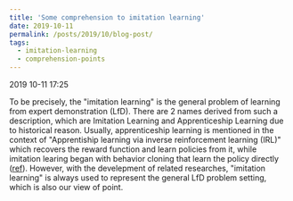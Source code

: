 ```yaml
---
title: 'Some comprehension to imitation learning'
date: 2019-10-11
permalink: /posts/2019/10/blog-post/
tags:
  - imitation-learning
  - comprehension-points
---
```

2019 10-11 17:25


To be precisely, the "imitation learning" is the general problem of learning from expert demonstration (LfD). There are 2 names derived from such a description, which are Imitation Learning and Apprenticeship Learning due to historical reason. Usually, apprenticeship learning is mentioned in the context of "Apprentiship learning via inverse reinforcement learning (IRL)" which recovers the reward function and learn policies from it, while imitation learing began with behavior cloning that learn the policy directly ([ref](https://cs.stackexchange.com/questions/56577/apprenticeship-vs-imitation-learning-what-is-the-difference)). However, with the develepment of related researches, "imitation learning" is always used to represent the general LfD problem setting, which is also our view of point.
